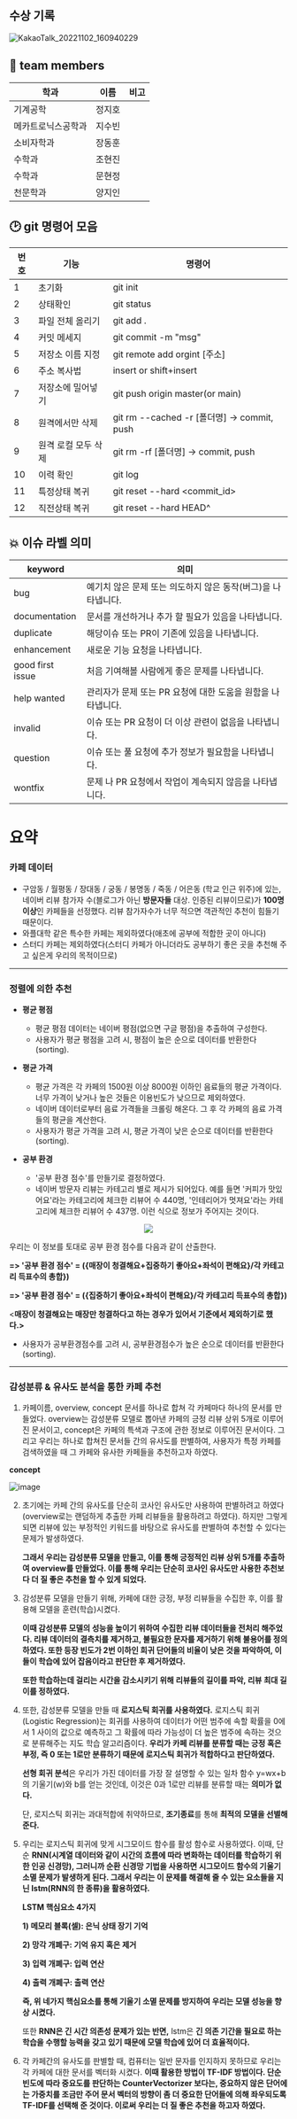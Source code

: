 ## 수상 기록
![KakaoTalk_20221102_160940229](https://user-images.githubusercontent.com/108644811/199635931-2a8760bb-8556-492f-ba6c-e80892b5a7cc.jpg)


## 🔰  team members
| 학과 | 이름 | 비고 |
| -------- | ---- | ---- |
| 기계공학 | 정지호 |  |
| 메카트로닉스공학과 | 지수빈 |  |
| 소비자학과 | 장동훈 |  |
| 수학과 | 조현진 |
| 수학과 |문현정| |
| 천문학과 |양지인| |
## 🕑 git 명령어 모음

| 번호 | 기능 | 명령어 |
| -- | --- | ------------ |
| 1 | 초기화 | git init |
| 2 | 상태확인 | git status |
| 3 | 파일 전체 올리기 | git add .  |
| 4 | 커밋 메세지 | git commit -m "msg" |
| 5 | 저장소 이름 지정 | git remote add orgint [주소] |
| 6 | 주소 복사법 | insert or shift+insert |
| 7 | 저장소에 밀어넣기 | git push origin master(or main) |
| 8 | 원격에서만 삭제 | git rm --cached -r [폴더명] -> commit, push |
| 9 | 원격 로컬 모두 삭제 | git rm -rf [폴더명] -> commit, push |
| 10 | 이력 확인 | git log|
|11| 특정상태 복귀 | git reset --hard <commit_id> |
|12| 직전상태 복귀 | git reset --hard HEAD^|


## 💥 이슈 라벨 의미
| keyword |	의미|
| ------- | ------------ |
|bug|	예기치 않은 문제 또는 의도하지 않은 동작(버그)을 나타냅니다.|
|documentation	|문서를 개선하거나 추가 할 필요가 있음을 나타냅니다.|
|duplicate	|해당이슈 또는 PR이 기존에 있음을 나타냅니다.|
|enhancement|	새로운 기능 요청을 나타냅니다.|
|good first issue	|처음 기여해볼 사람에게 좋은 문제를 나타냅니다.|
|help wanted	|관리자가 문제 또는 PR 요청에 대한 도움을 원함을 나타냅니다.|
|invalid|	이슈 또는 PR 요청이 더 이상 관련이 없음을 나타냅니다.|
|question	|이슈 또는 풀 요청에 추가 정보가 필요함을 나타냅니다.|
|wontfix|	문제 나 PR 요청에서 작업이 계속되지 않음을 나타냅니다.|

# 요약

### 카페 데이터

- 구암동 / 월평동 / 장대동 / 궁동 / 봉명동 / 죽동 / 어은동 (학교 인근 위주)에 있는, 네이버 리뷰 참가자 수(블로그가 아닌 **방문자들** 대상. 인증된 리뷰이므로)가 **100명 이상**인 카페들을 선정했다. 리뷰 참가자수가 너무 적으면 객관적인 추천이 힘들기 때문이다.
- 와플대학 같은 특수한 카페는 제외하였다(애초에 공부에 적합한 곳이 아니다)
- 스터디 카페는 제외하였다(스터디 카페가 아니더라도 공부하기 좋은 곳을 추천해 주고 싶은게 우리의 목적이므로)

---

### 정렬에 의한 추천

- **평균 평점**
    - 평균 평점 데이터는 네이버 평점(없으면 구글 평점)을 추출하여 구성한다.
    - 사용자가 평균 평점을 고려 시, 평점이 높은 순으로 데이터를 반환한다(sorting).
    
- **평균 가격**
    - 평균 가격은 각 카페의 1500원 이상 8000원 이하인 음료들의 평균 가격이다. 너무 가격이 낮거나 높은 것들은 이용빈도가 낮으므로 제외하였다.
    - 네이버 데이터로부터 음료 가격들을 크롤링 해온다. 그 후 각 카페의 음료 가격들의 평균을 계산한다.
    - 사용자가 평균 가격을 고려 시, 평균 가격이 낮은 순으로 데이터를 반환한다(sorting).
    
- **공부 환경**
    - '공부 환경 점수'를 만들기로 결정하였다.
    - 네이버 방문자 리뷰는 카테고리 별로 제시가 되어있다. 예를 들면 '커피가 맛있어요'라는 카테고리에 체크한 리뷰어 수 440명, '인테리어가 멋져요'라는 카테고리에 체크한 리뷰어 수 437명. 이런 식으로 정보가 주어지는 것이다.

<p align="center">
 <img src = "https://user-images.githubusercontent.com/108641325/206123084-3c0d9cfc-2eb5-4970-8f75-fb43a66a1c43.png">
</p>
    
우리는 이 정보를 토대로 공부 환경 점수를 다음과 같이 산출한다.

**=> '공부 환경 점수' = ({매장이 청결해요+집중하기 좋아요+좌석이 편해요}/각 카테고리 득표수의 총합})**

**=> '공부 환경 점수' = ({집중하기 좋아요+좌석이 편해요}/각 카테고리 득표수의 총합})** 

<**매장이 청결해요는 매장만 청결하다고 하는 경우가 있어서 기준에서 제외하기로 했다.>**

- 사용자가 공부환경점수를 고려 시, 공부환경점수가 높은 순으로 데이터를 반환한다(sorting).

---

### 감성분류 & 유사도 분석을 통한 카페 추천

1. 카페이름, overview, concept 문서를 하나로 합쳐 각 카페마다 하나의 문서를 만들었다. overview는 감성분류 모델로 뽑아낸 카페의 긍정 리뷰 상위 5개로 이루어진 문서이고,  concept은 카페의 특색과 구조에 관한 정보로 이루어진 문서이다. 그리고 우리는 하나로 합쳐진 문서들 간의 유사도를 판별하여, 사용자가 특정 카페를 검색하였을 때 그 카페와 유사한 카페들을 추천하고자 하였다. 

**concept**

![image](https://user-images.githubusercontent.com/108641325/206121648-7cedc703-f84d-4b45-9c14-c866a0460dae.png)

2.  초기에는 카페 간의 유사도를 단순히 코사인 유사도만 사용하여  판별하려고 하였다(overview로는 랜덤하게 추출한 카페 리뷰들을 활용하려고 하였다). 하지만 그렇게 되면 리뷰에 있는 부정적인 키워드를 바탕으로 유사도를 판별하여 추천할 수 있다는 문제가 발생하였다. 
    
    **그래서 우리는 감성분류 모델을 만들고, 이를 통해 긍정적인 리뷰 상위 5개를 추출하여 overview를 만들었다.  이를 통해 우리는 단순히 코사인 유사도만 사용한 추천보다 더 질 좋은 추천을 할 수 있게 되었다.** 
    
3. 감성분류 모델을 만들기 위해, 카페에 대한 긍정, 부정 리뷰들을 수집한 후, 이를 활용해 모델을 훈련(학습)시켰다.  
    
    **이때 감성분류 모델의 성능을 높이기 위하여 수집한 리뷰 데이터들을 전처리 해주었다. 리뷰 데이터의 결측치를 제거하고, 불필요한 문자를 제거하기 위해 불용어를 정의하였다. 또한 등장 빈도가 2번 이하인 희귀 단어들의 비율이 낮은 것을 파악하여, 이들이 학습에 있어 잡음이라고 판단한 후 제거하였다.**
    
    **또한 학습하는데 걸리는 시간을 감소시키기 위해 리뷰들의 길이를 파악, 리뷰 최대 길이를 정하였다.** 
    

4. 또한, 감성분류 모델을 만들 때 **로지스틱 회귀를 사용하였다.** 로지스틱 회귀(Logistic Regression)는 회귀를 사용하여 데이터가 어떤 범주에 속할 확률을 0에서 1 사이의 값으로 예측하고 그 확률에 따라 가능성이 더 높은 범주에 속하는 것으로 분류해주는 지도 학습 알고리즘이다. **우리가 카페 리뷰를 분류할 때는 긍정 혹은 부정, 즉 0 또는 1로만 분류하기 때문에 로지스틱 회귀가 적합하다고 판단하였다.** 
    
    **선형 회귀 분석**은 우리가 가진 데이터를 가장 잘 설명할 수 있는 일차 함수 y=wx+b의 기울기(w)와 b를 얻는 것인데, 이것은 0과 1로만 리뷰를 분류할 때는 **의미가 없다.** 
    
    단, 로지스틱 회귀는 과대적합에 취약하므로, **조기종료**를 통해 **최적의 모델을 선별해준다.**
    
5. 우리는 로지스틱 회귀에 맞게 시그모이드 함수를 활성 함수로 사용하였다. 이때, 단순 **RNN(시계열 데이터와 같이 시간의 흐름에 따라 변화하는 데이터를 학습하기 위한 인공 신경망), 그러니까 순환 신경망 기법을 사용하면 시그모이드 함수의 기울기 소멸 문제가 발생하게 된다. 그래서 우리는 이 문제를 해결해 줄 수 있는 요소들을 지닌 lstm(RNN의 한 종류)을 활용하였다.** 
    
    **LSTM 핵심요소 4가지**
    
    **1) 메모리 블록(셀): 은닉 상태 장기 기억**
    
    **2) 망각 개폐구: 기억 유지 혹은 제거**
    
    **3) 입력 개폐구: 입력 연산**
    
    **4) 출력 개폐구: 출력 연산**
    
    **즉, 위  네가지 핵심요소를 통해 기울기 소멸 문제를 방지하여 우리는 모델 성능을 향상 시켰다.**
    
    또한 **RNN은 긴 시간 의존성 문제가 있는 반면,** lstm은 ****긴 의존 기간을 필요로 하는 학습을 수행할 능력을 갖고 있기 때문에 모델 학습에 있어 더 효율적이다.**** 
    

6. 각 카페간의 유사도를 판별할 때, 컴퓨터는 일반 문자를 인지하지 못하므로 우리는 각 카페에 대한 문서를 벡터화 시켰다. **이때 활용한 방법이 TF-IDF 방법이다. 단순 빈도에 따라 중요도를 판단하는 CounterVectorizer 보다는, 중요하지 않은 단어에는 가중치를 조금만 주어 문서 벡터의 방향이 좀 더 중요한 단어들에 의해 좌우되도록 TF-IDF를 선택해 준 것이다. 이로써 우리는 더 질 좋은 추천을 하고자 하였다.**

